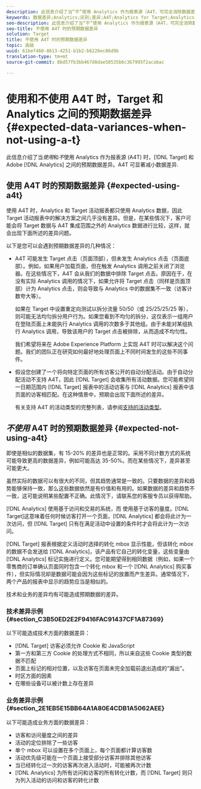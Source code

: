 ```yaml
---
description: 此信息介绍了当“不”使用 Analytics 作为报表源（A4T，可完全消除数据差异）时 Target 和 Adobe Analytics 之间的预期数据差异。
keywords: 数据差异;Analytics;区别;差异;A4T;Analytics for Target;Analytics 作为报表源;差别
seo-description: 此信息介绍了当“不”使用 Analytics 作为报表源（A4T，可完全消除数据差异）时 Target 和 Adobe Analytics 之间的预期数据差异。
seo-title: 不使用 A4T 时的预期数据差异
solution: Target
title: 不使用 A4T 时的预期数据差异
topic: 高级
uuid: 61bef460-8613-4251-b1b2-b6226ec86d9b
translation-type: tm+mt
source-git-commit: 8bd57fb3bb467d8dae50535b6c367995f2acabac

---
```



# 使用和不使用 A4T 时，Target 和 Analytics 之间的预期数据差异{#expected-data-variances-when-not-using-a-t}

此信息介绍了当*使用*和*不*使用 Analytics 作为报表源 (A4T) 时，[!DNL Target] 和 Adobe [!DNL Analytics] 之间的预期数据差异。A4T 可显著减小数据差异.

## 使用 A4T 时的预期数据差异 {#expected-using-a4t}

使用 A4T 时，Analytics 和 Target 活动报表都只使用 Analytics 数据，因此 Target 活动报表中的解决方案之间几乎没有差异。但是，在某些情况下，客户可能会将 Target 数据与 A4T 集成范围之外的 Analytics 数据进行比较，这样，就会出现下面所述的差异问题。

以下是您可以会遇到预期数据差异的几种情况：

* A4T 可能发生 Target 点击（页面顶部），但未发生 Analytics 点击（页面底部）。例如，如果用户加载页面，但在触发 Analytics 调用之前关闭了浏览器。在这些情况下，A4T 会从我们的数据中排除 Target 点击。原因在于，在没有实际 Analytics 调用的情况下，如果允许将 Target 点击（同样是页面顶部）计为 Analytics 点击，则会导致与 Analytics 中的数据集不一致（访客计数夸大等）。

   如果在 Target 中设置重定向测试以拆分流量 50/50（或 25/25/25/25 等），则可能无法均匀拆分用户行为。如果您看到不均匀的拆分，这仅表示一组用户在登陆页面上未能执行 Analytics 调用的次数多于其他组。由于未能对某组执行 Analytics 调用，导致该用户的 Target 点击被排除，从而造成不均匀性。

   我们希望将来在 Adobe Experience Platform 上实现 A4T 时可以解决这个问题。我们的团队正在研究如何最好地处理页面上不同时间发生的这些不同事件。

* 假设您创建了一个将向特定页面的所有访客公开的自动分配活动。由于自动分配活动不支持 A4T，因此 [!DNL Target] 会收集所有活动数据。您可能希望同一日期范围内 [!DNL Target] 报表中的活动访客与 [!DNL Analytics] 报表中该页面的访客相匹配。在这种情景中，预期会出现下面所述的差异。

   有关支持 A4T 的活动类型的完整列表，请参阅[支持的活动类型](../../c-integrating-target-with-mac/a4t/a4t.md#section_F487896214BF4803AF78C552EF1669AA)。

## *不使用* A4T 时的预期数据差异 {#expected-not-using-a4t}

即使是相似的数据集，有 15-20% 的差异也是正常的。采用不同计数方式的系统可能导致更高的数据差异，例如可能高达 35-50%。而在某些情况下，差异甚至可能更大。

虽然实际的数据可以有很大的不同，但其趋势通常是一致的。只要数据的差异和趋势能够保持一致，那么这些数据依然是有价值和有用的。如果数据的差异和趋势不一致，这可能说明某些配置不正确。此情况下，请联系您的客服专员以获得帮助。

[!DNL Analytics] 使用基于访问和交易的系统，而 使用基于访客的量度。[!DNL Target]这意味着任何时候访客打开一个页面，[!DNL Analytics] 都会将此计为一次访问，但 [!DNL Target] 只有在满足活动中设置的条件时才会将此计为一次访问。

[!DNL Target] 报表根据定义活动时选择的转化 mbox 显示性能，但该转化 mbox 的数据不会发送给 [!DNL Analytics]，该产品有它自己的转化变量，这些变量由 [!DNL Analytics] 标记实施进行定义。您可能期望得到相同数据（例如，如果一个零售商的订单确认页面同时包含一个转化 mbox 和一个 [!DNL Analytics] 购买事件），但实际情况却是数据可能会因为这些标记的放置而产生差异。通常情况下，两个产品的报表中显示的趋势应当是相似的。

技术和业务的差异均有可能造成预期数据的差异。

### 技术差异示例 {#section_C3B50ED2E2F9416FAC91437CF1A87369}

以下可能造成技术方面的数据差异：

* [!DNL Target] 访客必须允许 Cookie 和 JavaScript
* 第一方和第三方 Cookie 的处理方式不相同，所以来自这些 Cookie 类型的数据不匹配
* 页面上标记的相对位置，以及访客在页面未完全加载前退出造成的“漏出”。
* 时区方面的因素
* 在哪些设备可以被计数上存在差异

### 业务差异示例 {#section_2E1EB5E15BB64A1A80E4CDB1A5062AEE}

以下可能造成业务方面的数据差异：

* 访客和访问量度之间的差异
* 活动的定位排除了一些访客
* 单个 mbox 可以设置在多个页面上，每个页面都计算访客数
* 活动优先级可能在一个页面上接受部分访客并排除其他访客
* 当已经转化过一次的访客再次进入活动时，可能被再次计数
* [!DNL Analytics] 为所有访问和访客的所有转化计数，而 [!DNL Target] 则只为列入活动的访问和访客的转化计数